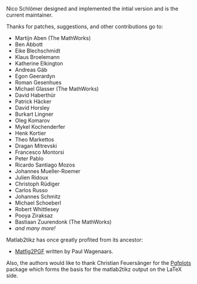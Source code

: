 Nico Schlömer designed and implemented the intial version and is the current maintainer.

Thanks for patches, suggestions, and other contributions go to:

  * Martijn Aben (The MathWorks)
  * Ben Abbott
  * Eike Blechschmidt
  * Klaus Broelemann
  * Katherine Elkington
  * Andreas Gäb
  * Egon Geerardyn
  * Roman Gesenhues
  * Michael Glasser (The MathWorks)
  * David Haberthür
  * Patrick Häcker
  * David Horsley
  * Burkart Lingner
  * Oleg Komarov
  * Mykel Kochenderfer
  * Henk Kortier
  * Theo Markettos
  * Dragan Mitrevski
  * Francesco Montorsi
  * Peter Pablo
  * Ricardo Santiago Mozos
  * Johannes Mueller-Roemer
  * Julien Ridoux
  * Christoph Rüdiger
  * Carlos Russo
  * Johannes Schmitz
  * Michael Schoeberl
  * Robert Whittlesey
  * Pooya Ziraksaz
  * Bastiaan Zuurendonk (The MathWorks)
  * _and many more!_

Matlab2tikz has once greatly profited from its ancestor:

  * [Matfig2PGF](http://www.mathworks.com/matlabcentral/fileexchange/12962) written by Paul Wagenaars.

Also, the authors would like to thank Christian Feuersänger for the [Pgfplots](http://pgfplots.sourceforge.net) package which forms the basis for the matlab2tikz output on the LaTeX side.
